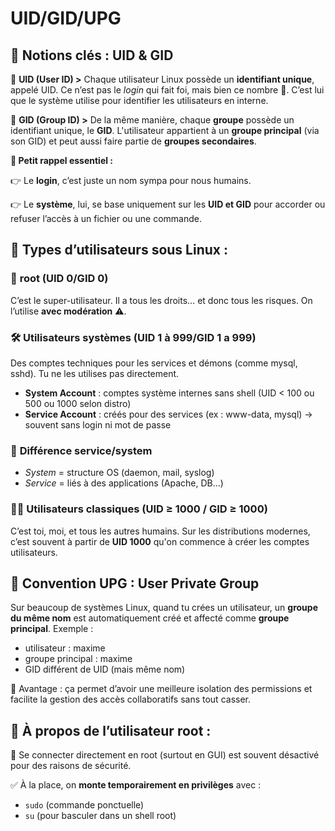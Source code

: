 # UID/GID/UPG

## **🔐 Notions clés : UID & GID**

🔹 **UID (User ID) >** Chaque utilisateur Linux possède un **identifiant unique**, appelé UID. Ce n’est pas le *login* qui fait foi, mais bien ce nombre 🔢. C’est lui que le système utilise pour identifier les utilisateurs en interne.

🔹 **GID (Group ID) >** De la même manière, chaque **groupe** possède un identifiant unique, le **GID**. L'utilisateur appartient à un **groupe principal** (via son GID) et peut aussi faire partie de **groupes secondaires**.



**🧠 Petit rappel essentiel :**

👉 Le **login**, c’est juste un nom sympa pour nous humains.

👉 Le **système**, lui, se base uniquement sur les **UID et GID** pour accorder ou refuser l’accès à un fichier ou une commande.



## **🧪 Types d’utilisateurs sous Linux :**

### 👑 **root (UID 0/GID 0)** 
C’est le super-utilisateur. Il a tous les droits… et donc tous les risques. On l’utilise **avec modération** ⚠️.



### 🛠️ **Utilisateurs systèmes (UID 1 à 999/GID 1 a 999)** 
Des comptes techniques pour les services et démons (comme mysql, sshd). Tu ne les utilises pas directement.

- **System Account** : comptes système internes sans shell (UID < 100 ou 500 ou 1000 selon distro)
- **Service Account** : créés pour des services (ex : www-data, mysql) → souvent sans login ni mot de passe

### 🎯 **Différence service/system**
- *System* = structure OS (daemon, mail, syslog)
- *Service* = liés à des applications (Apache, DB…)



### 👨‍💻 **Utilisateurs classiques (UID ≥ 1000 / GID ≥ 1000)**
C’est toi, moi, et tous les autres humains. Sur les distributions modernes, c’est souvent à partir de **UID 1000** qu'on commence à créer les comptes utilisateurs.



## **🔄 Convention UPG : User Private Group**

Sur beaucoup de systèmes Linux, quand tu crées un utilisateur, un **groupe du même nom** est automatiquement créé et affecté comme **groupe principal**. Exemple :

- utilisateur : maxime
- groupe principal : maxime
- GID différent de UID (mais même nom)

🎯 Avantage : ça permet d’avoir une meilleure isolation des permissions et facilite la gestion des accès collaboratifs sans tout casser.



## **🔐 À propos de l’utilisateur root :**

🚫 Se connecter directement en root (surtout en GUI) est souvent désactivé pour des raisons de sécurité.

✅ À la place, on **monte temporairement en privilèges** avec :

- `sudo` (commande ponctuelle)
- `su` (pour basculer dans un shell root)

